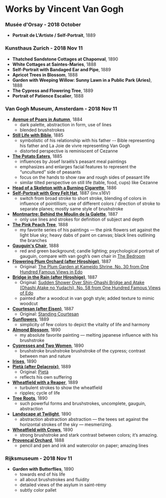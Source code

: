 # Works by Vincent Van Gogh

### Musée d'Orsay - 2018 October 
- **Portrait de L'Artiste / Self-Portrait**, 1889

### Kunsthaus Zurich - 2018 Nov 11
- **Thatched Sandstone Cottages at Chaponval**, 1890
- **White Cottages at Saintes-Maries**, 1888
- **Self-Portrait with Bandaged Ear and Pipe**, 1889
- **Apricot Trees in Blossom**, 1888
- **Garden with Weeping Willow: Sunny Lawn in a Public Park (Aries)**, 1888
- **The Cypress and Flowering Tree**, 1889
- **Portrait of Patience Escalier**, 1888

### Van Gogh Museum, Amsterdam - 2018 Nov 11

- **[Avenue of Poars in Autumn](https://www.vangoghmuseum.nl/en/collection/s0141M1977)**, 1884
    - dark palette, abstraction in form, use of lines
    - blended brushstrokes
- **[Still Life with Bible](https://www.vangoghmuseum.nl/en/collection/s0008V1962)**, 1885
    - symbolistic of his relationship with his father -- Bible representing his father and La Joie de vivre representing Van Gogh
    - distorted perspective is reminiscent of Cezanne
- **[The Potato Eaters](https://www.vangoghmuseum.nl/en/collection/s0005V1962)**, 1885
    - influences by Josef Israëls’s peasant meal paintings
    - emphasizes and enlarges facial features to represent the “uncultured” side of peasants
    - focus on the hands to show raw and rough sides of peasant life
    - similar tilted perspective on still life (table, food, cups) like Cezanne
- **[Head of a Skeleton with a Burning Cigarette](https://www.vangoghmuseum.nl/en/collection/s0083V1962)**, 1886
- **[Self-Portrait with Grey Felt Hat](https://www.vangoghmuseum.nl/en/collection/s0016V1962)**, 1887 (inv.s16V)
    - switch from broad stroke to short stroke, blending of colors in influence of pointillism; use of different colors / direction of stroke to separate planes; mostly same style of brushstroke
- **[Montmartre: Behind the Moulin de la Galette](https://www.vangoghmuseum.nl/en/collection/s0018V1962)**, 1887
    - only use lines and strokes for definition of subject and depth
- **[The Pink Peach Tree](https://www.vangoghmuseum.nl/en/collection/s0025V1962)**, 1888
    - my favorite series of his paintings — the pink flowers set against the light blue sky; heavy dabs of paint on canvas; black lines outlining the branches
- **[Gauguin's Chair](https://www.vangoghmuseum.nl/en/collection/s0048V1962)**, 1888
    - red and green background; candle lighting; psychological portrait of gauguin, compare with van gogh’s own chair in [The Bedroom](https://www.vangoghmuseum.nl/en/collection/s0047V1962)
- **[Flowering Plum Orchard (after Hiroshige)](https://www.vangoghmuseum.nl/en/collection/s0115V1962)**, 1887
    - Original: [The Plum Garden at Kameido Shrine, No. 30 from One Hundred Famous Views in Edo](https://www.britishmuseum.org/research/collection_online/collection_object_details.aspx?objectId=783391&partId=1)
- **[Bridge in the Rain (after Hiroshige)](https://www.vangoghmuseum.nl/en/collection/s0114V1962)**, 1887
    - Original: [Sudden Shower Over Shin-Ohashi Bridge and Atake (Ohashi Atake no Yudachi), No. 58 from One Hundred Famous Views of Edo](https://www.brooklynmuseum.org/opencollection/objects/121666)
    - painted after a woodcut in van gogh style; added texture to mimic woodcut
- **[Courtesan (after Eisen)](https://www.vangoghmuseum.nl/en/collection/s0116V1962)**, 1887
    - Original: [Standing Courtesan](https://www.mfa.org/collections/object/standing-courtesan-257674)
- **[Sunflowers](https://www.vangoghmuseum.nl/en/collection/s0031V1962)**, 1889
    - simplicity of few colors to depict the vitality of life and harmony
- **[Almond Blossom](https://www.vangoghmuseum.nl/en/collection/s0176V1962)**, 1890
    - my absolute favorite painting — melting japanese influence with his brushstroke
- **[Cypresses and Two Women](https://www.vangoghmuseum.nl/en/collection/s0147V1962)**, 1890        
    - brushstroke brushstroke brushstroke of the cypress; contrast between man and nature
- **[Irises](https://www.vangoghmuseum.nl/en/collection/s0050V1962)**, 1890
- **[Pietà (after Delacroix)](https://www.vangoghmuseum.nl/en/collection/s0168V1962)**, 1889
    - Original: [Pietà](https://www.wikiart.org/en/eugene-delacroix/pieta-1850)
    - reflects his own suffering
- **[Wheatfield with a Reaper](https://www.vangoghmuseum.nl/en/collection/s0049V1962)**, 1889
    - turbulent strokes to show the wheatfield
    - ripples; cycle of life
- **[Tree Roots](https://www.vangoghmuseum.nl/en/collection/s0195V1962)**, 1890
    - such powerful forms and brushstrokes, uncomplete, gauguin, abstraction
- **[Landscape at Twilight](https://www.vangoghmuseum.nl/en/collection/s0107V1962)**, 1890
    - abstraction abstraction abstraction — the teees set against the horizontal strokes of the sky — mesmerizing.  
- **[Wheatfield with Crows](https://www.vangoghmuseum.nl/en/collection/s0149V1962)**, 1890
    - strong brushstroke and stark contrast between colors; it’s amazing.
- **[Provençal Orchard](https://www.vangoghmuseum.nl/en/collection/d0441V1962)**, 1888
    - pencil and pen and ink and watercolor on paper; amazing lines 
    
### Rijksmuseum - 2018 Nov 11

- **Garden with Butterflies**, 1890
	- towards end of his life
	- all about brushstrokes and fluidity
	- detailed views of the asylum in saint-rémy
	- subtly color pallet 
